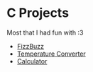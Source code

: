 # C Projects
Most that I had fun with :3
- [FizzBuzz](https://github.com/RileyMeta/Random/blob/master/C/fizzbuzz.c)
- [Temperature Converter](https://github.com/RileyMeta/Random/blob/master/C/tempconverter.c)
- [Calculator](https://github.com/RileyMeta/Random/blob/master/C/calculator.c)

